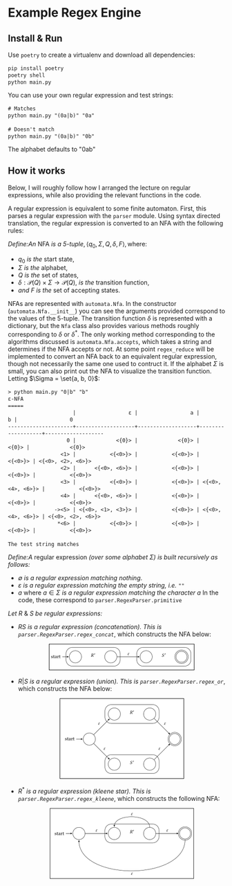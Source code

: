 # Example Regex Engine

## Install & Run

Use `poetry` to create a virtualenv and download all dependencies:

```
pip install poetry
poetry shell
python main.py
```

You can use your own regular expression and test strings:
```
# Matches
python main.py "(0a|b)" "0a"

# Doesn't match
python main.py "(0a|b)" "0b"
```

The alphabet defaults to "0ab"

## How it works

Below, I will roughly follow how I arranged the lecture on regular
expressions, while also providing the relevant functions in the code.

A regular expression is equivalent to some finite automaton. First,
this parses a regular expression with the `parser` module. Using
syntax directed translation, the regular expression is converted to an
NFA with the following rules:

$\pmb{\textit{Define:}} \textit{An } \text{NFA} \textit{ is a 5-tuple}, \left< q_0, \Sigma, Q, \delta, F\right>, \text{where:}$

* $\mathit q_0$ *is the* start state,
* $\mathit \Sigma$ *is the* alphabet,
* $\mathit Q$ *is the* set of states,
* $\mathit \delta: \mathcal{P}(Q) \times \Sigma \rightarrow \mathcal{P}(Q)$,
  *is the* transition function,
* *and* $\mathit F$ *is the* set of accepting states.

NFAs are represented with `automata.Nfa`. In the constructor
(`automata.Nfa.__init__`) you can see the arguments provided
correspond to the values of the 5-tuple. The transition function
$\delta$ is represented with a dictionary, but the `Nfa` class also
provides various methods roughly corresponding to $\delta$ or
$\delta^*$. The only working method corresponding to the algorithms
discussed is `automata.Nfa.accepts`, which takes a string and
determines if the NFA accepts or not. At some point `regex_reduce`
will be implemented to convert an NFA back to an equivalent regular expression,
though not necessarily the same one used to contruct it. If the
alphabet $\Sigma$ is small, you can also print out the NFA to
visualize the transition function. Letting $\Sigma = \set{a, b,
0}$:

```
> python main.py "0|b" "b"
ε-NFA
=====
                     |                 ε |                 a |                 b |                 0
---------------------+-------------------+-------------------+-------------------+-------------------
                   0 |             <{0}> |             <{0}> |             <{0}> |             <{0}>
                 <1> |           <{<0>}> |           <{<0>}> |           <{<0>}> | <{<0>, <2>, <6>}>
                 <2> |      <{<0>, <6>}> |           <{<0>}> |           <{<0>}> |           <{<0>}>
                 <3> |           <{<0>}> |           <{<0>}> | <{<0>, <4>, <6>}> |           <{<0>}>
                 <4> |      <{<0>, <6>}> |           <{<0>}> |           <{<0>}> |           <{<0>}>
               -><5> | <{<0>, <1>, <3>}> |           <{<0>}> | <{<0>, <4>, <6>}> | <{<0>, <2>, <6>}>
                *<6> |           <{<0>}> |           <{<0>}> |           <{<0>}> |           <{<0>}>

The test string matches
```

$\pmb{\textit{Define:}} \textit{A} \text{ regular expression
}\textit{(over some alphabet } \Sigma\textit{) is built recursively
as follows:}$
  * $\mathit \emptyset$ *is a regular expression matching nothing*.
  * $\mathit \varepsilon$ *is a regular expression matching the empty string,
    i.e.* `""`
  * $\mathit a$ where $\mathit a \in \Sigma$ *is a regular expression matching the
    character* $a$
In the code, these correspond to `parser.RegexParser.primitive`

*Let* $R$ & $S$ *be regular expressions:*
  * $RS$ *is a regular expression (concatenation). This is
    `parser.RegexParser.regex_concat`*, which constructs the NFA
    below:
    <p align="center">
        <img src="https://raw.githubusercontent.com/qfjp/python_regex_engine/refs/heads/main/images/regex_nfa_concat.png"/>
    </p>
  * $R|S$ *is a regular expression (union). This is
    `parser.RegexParser.regex_or`*, which constructs the NFA below:
    <p align="center">
        <img src="https://raw.githubusercontent.com/qfjp/python_regex_engine/refs/heads/main/images/regex_nfa_union.png"/>
    </p>
  * $R^*$ *is a regular expression (kleene star). This is
    `parser.RegexParser.regex_kleene`*, which constructs the following
    NFA:
    <p align="center">
        <img src="https://raw.githubusercontent.com/qfjp/python_regex_engine/refs/heads/main/images/regex_nfa_kleene.png"/>
    </p>
